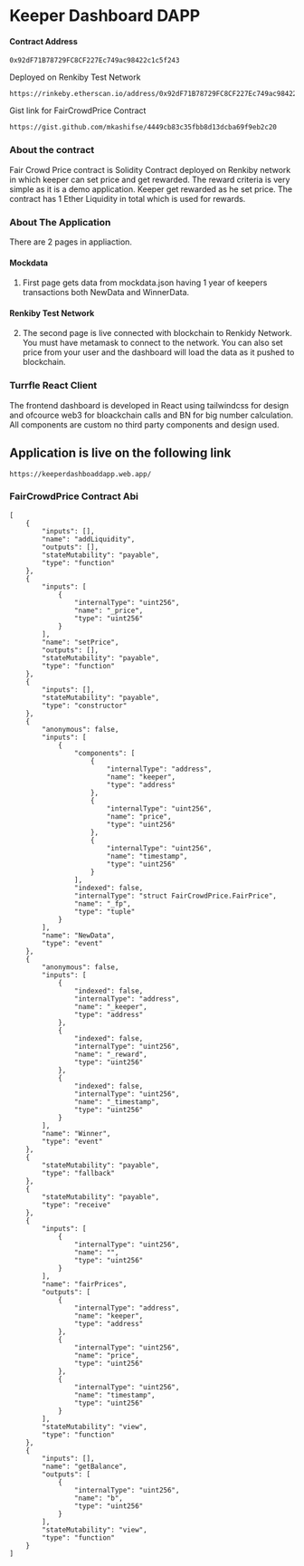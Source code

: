 # Keeper Dashboard DAPP

#### Contract Address  
``` 
0x92dF71B78729FC8CF227Ec749ac98422c1c5f243
```

Deployed on Renkiby Test Network
```
https://rinkeby.etherscan.io/address/0x92dF71B78729FC8CF227Ec749ac98422c1c5f243
```

Gist link for FairCrowdPrice Contract
```
https://gist.github.com/mkashifse/4449cb83c35fbb8d13dcba69f9eb2c20
```

### About the contract
Fair Crowd Price contract is Solidity Contract deployed on Renkiby network in which keeper can set price and get rewarded. The reward criteria is very simple as it is a demo application. Keeper get rewarded as he set price. The contract has 1 Ether Liquidity in total which is used for rewards. 

### About The Application
There are 2 pages in appliaction. 
#### Mockdata
1. First page gets data from mockdata.json having 1 year of keepers transactions both NewData and WinnerData. 
#### Renkiby Test Network
2. The second page is live connected with blockchain to Renkidy Network. You must have metamask to connect to the network. You can also set price from your user and the dashboard will load the data as it pushed to blockchain.

### Turrfle React Client 
The frontend dashboard is developed in React using tailwindcss for design and ofcource web3 for bloackchain calls and BN for big number calculation. All components are custom no third party components and design used.


## Application is live on the following link
```
https://keeperdashboaddapp.web.app/
```



### FairCrowdPrice Contract Abi
```
[
	{
		"inputs": [],
		"name": "addLiquidity",
		"outputs": [],
		"stateMutability": "payable",
		"type": "function"
	},
	{
		"inputs": [
			{
				"internalType": "uint256",
				"name": "_price",
				"type": "uint256"
			}
		],
		"name": "setPrice",
		"outputs": [],
		"stateMutability": "payable",
		"type": "function"
	},
	{
		"inputs": [],
		"stateMutability": "payable",
		"type": "constructor"
	},
	{
		"anonymous": false,
		"inputs": [
			{
				"components": [
					{
						"internalType": "address",
						"name": "keeper",
						"type": "address"
					},
					{
						"internalType": "uint256",
						"name": "price",
						"type": "uint256"
					},
					{
						"internalType": "uint256",
						"name": "timestamp",
						"type": "uint256"
					}
				],
				"indexed": false,
				"internalType": "struct FairCrowdPrice.FairPrice",
				"name": "_fp",
				"type": "tuple"
			}
		],
		"name": "NewData",
		"type": "event"
	},
	{
		"anonymous": false,
		"inputs": [
			{
				"indexed": false,
				"internalType": "address",
				"name": "_keeper",
				"type": "address"
			},
			{
				"indexed": false,
				"internalType": "uint256",
				"name": "_reward",
				"type": "uint256"
			},
			{
				"indexed": false,
				"internalType": "uint256",
				"name": "_timestamp",
				"type": "uint256"
			}
		],
		"name": "Winner",
		"type": "event"
	},
	{
		"stateMutability": "payable",
		"type": "fallback"
	},
	{
		"stateMutability": "payable",
		"type": "receive"
	},
	{
		"inputs": [
			{
				"internalType": "uint256",
				"name": "",
				"type": "uint256"
			}
		],
		"name": "fairPrices",
		"outputs": [
			{
				"internalType": "address",
				"name": "keeper",
				"type": "address"
			},
			{
				"internalType": "uint256",
				"name": "price",
				"type": "uint256"
			},
			{
				"internalType": "uint256",
				"name": "timestamp",
				"type": "uint256"
			}
		],
		"stateMutability": "view",
		"type": "function"
	},
	{
		"inputs": [],
		"name": "getBalance",
		"outputs": [
			{
				"internalType": "uint256",
				"name": "b",
				"type": "uint256"
			}
		],
		"stateMutability": "view",
		"type": "function"
	}
]
```
